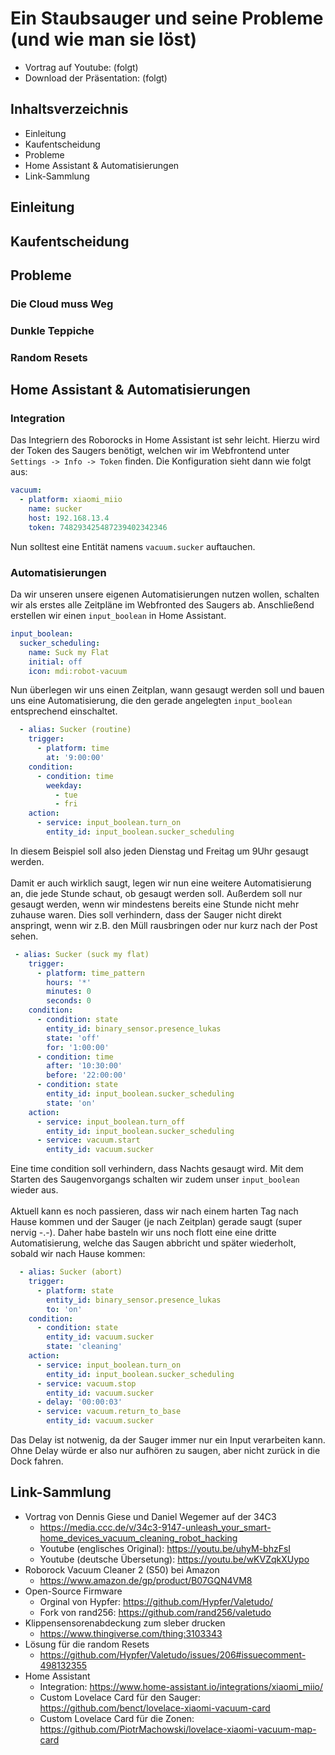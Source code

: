 # Ein Staubsauger und seine Probleme (und wie man sie löst)
- Vortrag auf Youtube: (folgt)
- Download der Präsentation: (folgt)

## Inhaltsverzeichnis
- Einleitung
- Kaufentscheidung
- Probleme
- Home Assistant & Automatisierungen
- Link-Sammlung

## Einleitung 

## Kaufentscheidung

## Probleme
### Die Cloud muss Weg
### Dunkle Teppiche
### Random Resets


## Home Assistant & Automatisierungen 
### Integration
Das Integriern des Roborocks in Home Assistant ist sehr leicht. Hierzu wird der Token des Saugers benötigt, welchen wir im Webfrontend unter
`Settings -> Info -> Token` finden. Die Konfiguration sieht dann wie folgt aus:
```yaml
vacuum:
  - platform: xiaomi_miio
    name: sucker
    host: 192.168.13.4
    token: 748293425487239402342346
```
Nun solltest eine Entität namens `vacuum.sucker` auftauchen. 

### Automatisierungen
Da wir unseren unsere eigenen Automatisierungen nutzen wollen, schalten wir als erstes alle Zeitpläne im Webfronted des Saugers ab.
Anschließend erstellen wir einen `input_boolean` in Home Assistant.
```yaml
input_boolean:
  sucker_scheduling:
    name: Suck my Flat
    initial: off
    icon: mdi:robot-vacuum
```
Nun überlegen wir uns einen Zeitplan, wann gesaugt werden soll und bauen uns eine Automatisierung, die den gerade angelegten `input_boolean` entsprechend einschaltet.
```yaml
  - alias: Sucker (routine)
    trigger:
      - platform: time
        at: '9:00:00'
    condition:
      - condition: time
        weekday:
          - tue
          - fri
    action:
      - service: input_boolean.turn_on
        entity_id: input_boolean.sucker_scheduling
```
In diesem Beispiel soll also jeden Dienstag und Freitag um 9Uhr gesaugt werden.
<br><br>
Damit er auch wirklich saugt, legen wir nun eine weitere Automatisierung an, die jede Stunde schaut, ob gesaugt werden soll. 
Außerdem soll nur gesaugt werden, wenn wir mindestens bereits eine Stunde nicht mehr zuhause waren.
Dies soll verhindern, dass der Sauger nicht direkt anspringt, wenn wir z.B. den Müll rausbringen oder nur kurz nach der Post sehen.
```yaml
 - alias: Sucker (suck my flat)
    trigger:
      - platform: time_pattern
        hours: '*'
        minutes: 0
        seconds: 0
    condition:
      - condition: state
        entity_id: binary_sensor.presence_lukas
        state: 'off'
        for: '1:00:00'
      - condition: time
        after: '10:30:00'
        before: '22:00:00'
      - condition: state
        entity_id: input_boolean.sucker_scheduling
        state: 'on'
    action:
      - service: input_boolean.turn_off
        entity_id: input_boolean.sucker_scheduling
      - service: vacuum.start
        entity_id: vacuum.sucker
```
Eine time condition soll verhindern, dass Nachts gesaugt wird.
Mit dem Starten des Saugenvorgangs schalten wir zudem unser `input_boolean` wieder aus.
<br><br>
Aktuell kann es noch passieren, dass wir nach einem harten Tag nach Hause kommen und der Sauger (je nach Zeitplan) gerade saugt (super nervig -.-).
Daher habe basteln wir uns noch flott eine eine dritte Automatisierung, welche das Saugen abbricht und später wiederholt, sobald wir nach Hause kommen:
```yaml
  - alias: Sucker (abort) 
    trigger:
      - platform: state
        entity_id: binary_sensor.presence_lukas
        to: 'on'
    condition:
      - condition: state
        entity_id: vacuum.sucker
        state: 'cleaning'
    action:
      - service: input_boolean.turn_on
        entity_id: input_boolean.sucker_scheduling
      - service: vacuum.stop
        entity_id: vacuum.sucker
      - delay: '00:00:03'
      - service: vacuum.return_to_base
        entity_id: vacuum.sucker
```
Das Delay ist notwenig, da der Sauger immer nur ein Input verarbeiten kann.
Ohne Delay würde er also nur aufhören zu saugen, aber nicht zurück in die Dock fahren.

## Link-Sammlung
- Vortrag von Dennis Giese und Daniel Wegemer auf der 34C3
  - https://media.ccc.de/v/34c3-9147-unleash_your_smart-home_devices_vacuum_cleaning_robot_hacking
  - Youtube (englisches Original): https://youtu.be/uhyM-bhzFsI
  - Youtube (deutsche Übersetung): https://youtu.be/wKVZqkXUypo
- Roborock Vacuum Cleaner 2 (S50) bei Amazon
  - https://www.amazon.de/gp/product/B07GQN4VM8
- Open-Source Firmware
  - Orginal von Hypfer: https://github.com/Hypfer/Valetudo/
  - Fork von rand256: https://github.com/rand256/valetudo
- Klippensensorenabdeckung zum sleber drucken
  - https://www.thingiverse.com/thing:3103343
- Lösung für die random Resets
  - https://github.com/Hypfer/Valetudo/issues/206#issuecomment-498132355
- Home Assistant
  - Integration: https://www.home-assistant.io/integrations/xiaomi_miio/
  - Custom Lovelace Card für den Sauger: https://github.com/benct/lovelace-xiaomi-vacuum-card
  - Custom Lovelace Card für die Zonen: https://github.com/PiotrMachowski/lovelace-xiaomi-vacuum-map-card
